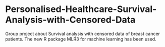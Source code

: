 # Personalised-Healthcare-Survival-Analysis-with-Censored-Data
Group project about Survival analysis with censored data of breast cancer patients. The new R package MLR3 for machine learning has been used.
